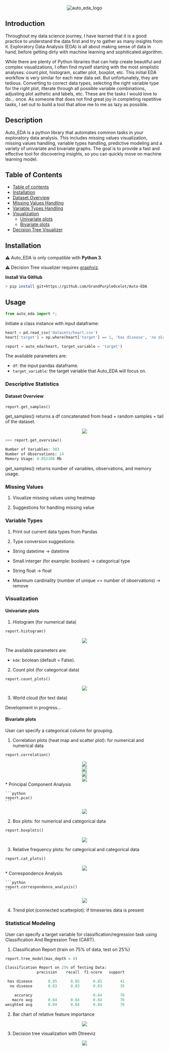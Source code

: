 <div align="center">
  <img src="images/Auto_EDA.png" alt="auto_eda_logo"/>
</div>


## Introduction

Throughout my data science journey, I have learned that it is a good practice to understand the data first and try to gather as many insights from it. Exploratory Data Analysis (EDA) is all about making sense of data in hand, before getting dirty with machine learning and sophiticated algorithm. 

While there are plenty of Python libraries that can help create beautiful and complex visualizations, I often find myself starting with the most simplistic analyses: count plot, histogram, scatter plot, boxplot, etc. This initial EDA workflow is very similar for each new data set. But unfortunately, they are tedious. Converting to correct data types, selecting the right variable type for the right plot, itterate through all possible variable combinations, adjusting plot asthetic and labels, etc. These are the tasks I would love to do... once. As someone that does not find great joy in completing repetitive tasks, I set out to build a tool that allow me to me as lazy as possible.

## Description
Auto_EDA is a python library that automates common tasks in your exploratory data analysis. This includes missing values visualization, missing values handling, variable types handling, predictive modeling and a variety of univariate and bivariate graphs. The goal is to provide a fast and effective tool for discovering insights, so you can quickly move on machine learning model.

## Table of Contents

- [Table of contents](#table-of-contents)
- [Installation](#installation)
- [Dataset Overview](#dataset-overview)
- [Missing Values Handling](#Missing-Values)
- [Variable Types Handling](#Variable-Types)
- [Visualization](#Visualization)
  - [Univariate plots](#Univariate-plots)
  - [Bivariate plots](#Bivariate-plots)
- [Decision Tree Visualizer](#Statistical-Modeling)
  

## Installation

:warning: Auto_EDA is only compatible with **Python 3**.

:warning: Decision Tree visualizer requires [graphviz](https://github.com/parrt/dtreeviz).

**Install Via GitHub**

```sh
> pip install git+https://github.com/GrandPurpleOcelot/Auto-EDA 
```
## Usage

```python
from auto_eda import *;
```

Initiate a class instance with input dataframe:

```python
heart = pd.read_csv('datasets/heart.csv')
heart['target'] = np.where(heart['target'] == 1, 'has disease', 'no disease')

report = auto_eda(heart, target_variable = 'target')
```

The available parameters are:

- `df`: the input pandas dataframe.
- `target_variable`: the target variable that Auto_EDA will focus on.

### Descriptive Statistics

####  Dataset Overview

```python
report.get_samples()
```

get_samples() returns a df concatenated from head + random samples + tail of the dataset.

<div align="center">
  <img src="images/get_samples.png" />
</div>

```python
>>> report.get_overview()

Number of Variables: 303
Number of Observations: 14
Memory Usage: 0.052106 Mb
```
get_samples() returns number of variables, observations, and memory usage.


### Missing Values

1. Visualize missing values using heatmap

2. Suggestions for handling missing value

### Variable Types

1. Print out current data types from Pandas

2. Type conversion suggestions: 

 * String datetime -> datetime
 
 * Small interger (for example: boolean)  -> categorical type
 
 * String float -> float
 
 * Maximum cardinality (number of unique == number of observations) -> remove

### Visualization

#### Univariate plots

1. Histogram (for numerical data)

```python
report.histogram()
```

<div align="center">
  <img src="images/histogram.png" />
</div>

The available parameters are:

- `kde`: boolean (default = False).

2. Count plot (for categorical data)

```python
report.count_plots()
```

<div align="center">
  <img src="images/count_plots.png" />
</div>

3. World cloud (for text data)

Development in progress...

#### Bivariate plots 

User can specify a categorical column for grouping. 

1. Correlation plots (heat map and scatter plot): for numerical and numerical data

```python
report.correlation()
```

<div align="center">
  <img src="images/correlation.png" />
</div>

<div align="center">
  <img src="images/correlation1.png" />
</div>

<div align="center">
  <img src="images/correlation2.png" />
</div>

<div align="center">
  <img src="images/correlation3.png" />
</div>
    * Principal Component Analysis
    
    ```python
    report.pca()
    ```
    
   <div align="center">
      <img src="images/pca.png" />
    </div>

2. Box plots: for numerical and categorical data

```python
report.boxplots()
```

<div align="center">
  <img src="images/boxplots.png" />
</div>

3. Relative frequency plots: for categorical and categorical data

```python
report.cat_plots()
```

<div align="center">
  <img src="images/cat_plots.png" />
</div>
    * Correspondence Analysis
    
    ```python
    report.correspondence_analysis()
    ```
    
   <div align="center">
      <img src="images/correspondence_analysis.png" />
   </div>
    

4. Trend plot (connected scatterplot): if timeseries data is present


### Statistical Modeling

User can specify a target variable for classification/regression task using Classification And Regression Tree (CART).

1. Classification Report (train on 75% of data, test on 25%)

```python
report.tree_model(max_depth = 4)

Classification Report on 25% of Testing Data:
              precision    recall  f1-score   support

 has disease       0.85      0.85      0.85        41
  no disease       0.83      0.83      0.83        35

    accuracy                           0.84        76
   macro avg       0.84      0.84      0.84        76
weighted avg       0.84      0.84      0.84        76

```

2. Bar chart of relative feature importance

<div align="center">
  <img src="images/tree_model.png" />
</div>

3. Decision tree visualization with Dtreeviz

<div align="center">
  <img src="images/tree_model1.png" />
</div>

